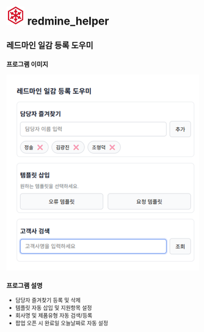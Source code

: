 # ![Cyberdigm](./logo/logo-48.png) redmine_helper
## 레드마인 일감 등록 도우미

### 프로그램 이미지
![프로그램 이미지](./image_v2.png)

### 프로그램 설명
- 담당자 즐겨찾기 등록 및 삭제
- 템플릿 자동 삽입 및 지원항목 설정
- 회사명 및 제품유형 자동 검색/등록
- 팝업 오픈 시 완료일 오늘날짜로 자동 설정